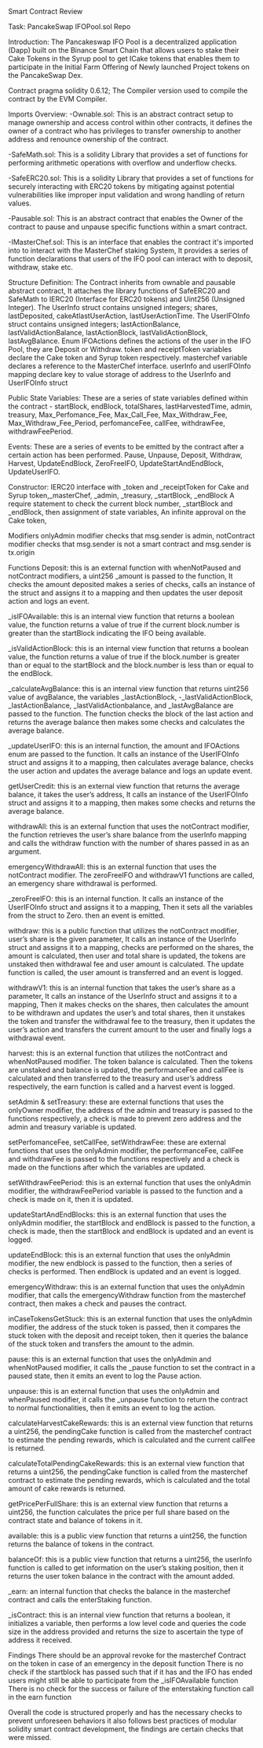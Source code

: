 
Smart Contract Review

Task: PancakeSwap IFOPool.sol Repo

Introduction: The Pancakeswap IFO Pool is a decentralized application (Dapp) built on the Binance Smart Chain that allows users to stake their Cake Tokens in the Syrup pool to get ICake tokens that enables them to participate in the Initial Farm Offering of Newly launched Project tokens on the PancakeSwap Dex.

Contract
pragma solidity 0.6.12;
The Compiler version used to compile the contract by the EVM Compiler.

Imports Overview:
-Ownable.sol: This is an abstract contract setup to manage ownership and access control within other contracts, it defines the owner of a contract who has privileges to transfer ownership to another address and renounce ownership of the contract.

-SafeMath.sol: This is a solidity Library that provides a set of functions for performing arithmetic operations with overflow and underflow checks.

-SafeERC20.sol: This is a solidity Library that provides a set of functions for securely interacting with ERC20 tokens by mitigating against potential vulnerabilities like improper input validation and wrong handling of return values.

-Pausable.sol: This is an abstract contract that enables the Owner of the contract to pause and unpause specific functions within a smart contract.

-IMasterChef.sol: This is an interface that enables the contract it's imported into to interact with the MasterChef staking System, It provides a series of function declarations that users of the IFO pool can interact with to deposit, withdraw, stake etc.

Structure Definition:
The Contract inherits from ownable and pausable abstract contract, It attaches the library functions of SafeERC20 and SafeMath to IERC20 (Interface for ERC20 tokens) and Uint256 (Unsigned Integer).
The UserInfo struct contains unsigned integers; shares, lastDeposited, cakeAtlastUserAction, lastUserActionTime.
The UserIFOInfo struct contains unsigned integers; lastActionBalance, lastValidActionBalance, lastActionBlock, lastValidActionBlock, lastAvgBalance.
Enum IFOActions defines the actions of the user in the IFO Pool, they are Deposit or Withdraw.
token and receiptToken variables declare the Cake token and Syrup token respectively.
masterchef variable declares a reference to the MasterChef interface.
userInfo and userIFOInfo mapping declare key to value storage of address to the UserInfo and UserIFOInfo struct 

Public State Variables:
These are a series of state variables defined within the contract - startBlock, endBlock, totalShares, lastHarvestedTime, admin, treasury,  Max_Perfomance_Fee, Max_Call_Fee, Max_Withdraw_Fee, Max_Withdraw_Fee_Period, perfomanceFee, callFee, withdrawFee, withdrawFeePeriod. 

Events:
These are a series of events to be emitted by the contract after a certain action has been performed.
Pause, Unpause, Deposit, Withdraw, Harvest, UpdateEndBlock, ZeroFreeIFO, UpdateStartAndEndBlock, UpdateUserIFO.

Constructor:
IERC20 interface with _token and _receiptToken for Cake and Syrup token,_masterChef, _admin, _treasury, _startBlock, _endBlock 
A require statement to check the current block number, _startBlock and _endBlock, then assignment of state variables, An infinite approval on the Cake token, 

Modifiers 
onlyAdmin modifier checks that msg.sender is admin, notContract modifier checks that msg.sender is not a smart contract and msg.sender is tx.origin 

Functions
Deposit: this is an external function with whenNotPaused and notContract modifiers, a uint256 _amount is passed to the function, It checks the amount deposited makes a series of checks, calls an instance of the struct and assigns it to a mapping and then updates the user deposit action and logs an event.

_isIFOAvailable: this is an internal view function that returns a boolean value, the function returns a value of true if the current block.number is greater than the startBlock indicating the IFO being available.

_isValidActionBlock: this is an internal view function that returns a boolean value, the function returns a value of true if the block.number is greater than or equal to the startBlock and the block.number is less than or equal to the endBlock.

_calculateAvgBalance: this is an internal view function that returns uint256 value of avgBalance, the variables _lastActionBlock, -_lastValidActionBlock, _lastActionBalance, _lastValidActionbalance, and _lastAvgBalance are passed to the function. The function checks the block of the last action and returns the average balance then makes some checks and calculates the average balance.

_updateUserIFO: this is an internal function, the amount and IFOActions enum are passed to the function.
It calls an instance of the UserIFOInfo struct and assigns it to a mapping, then calculates average balance, checks the user action and updates the average balance and logs an update event.

getUserCredit: this is an external view function that returns the average balance, it takes the user’s address, It calls an instance of the UserIFOInfo struct and assigns it to a mapping, then makes some checks and returns the average balance.

withdrawAll: this is an external function that uses the notContract modifier, the function retrieves the user’s share balance from the userInfo mapping and calls the withdraw function with the number of shares passed in as an argument.

emergencyWithdrawAll: this is an external function that uses the notContract modifier. The zeroFreeIFO and withdrawV1 functions are called, an emergency share withdrawal is performed.

_zeroFreeIFO: this is an internal function. It calls an instance of the UserIFOInfo struct and assigns it to a mapping, Then it sets all the variables from the struct to Zero. then an event is emitted.

withdraw: this is a public function that utilizes the notContract modifier, user’s share is the given parameter,  It calls an instance of the UserInfo struct and assigns it to a mapping, checks are performed on the shares, the amount is calculated, then user and total share is updated, the tokens are unstaked then withdrawal fee and user amount is calculated. The update function is called, the user amount is transferred and an event is logged.

withdrawV1: this is an internal function that takes the user’s share as a parameter, It calls an instance of the UserInfo struct and assigns it to a mapping, Then it makes checks on the shares, then calculates the amount to be withdrawn and updates the user’s and total shares, then it unstakes the token and transfer the withdrawal fee to the treasury, then it updates the user’s action and transfers the current amount to the user and finally logs a withdrawal event.

harvest: this is an external function that utilizes the notContract and whenNotPaused modifier. The token balance is calculated. Then the tokens are unstaked and balance is updated, the performanceFee and callFee is calculated and then transferred to the treasury and user’s address respectively, the earn function is called and a harvest event is logged.

setAdmin & setTreasury: these are external functions that uses the onlyOwner modifier, the address of the admin and treasury is passed to the functions respectively, a check is made to prevent zero address and the admin and treasury variable is updated.

setPerfomanceFee, setCallFee, setWithdrawFee: these are external functions that uses the onlyAdmin modifier, the performanceFee, callFee and withdrawFee is passed to the functions respectively and a check is made on the functions after which the  variables are updated.

setWithdrawFeePeriod: this is an external function that uses the onlyAdmin modifier, the withdrawFeePeriod variable  is passed to the function and a check is made on it, then it is updated.

updateStartAndEndBlocks: this is an external function that uses the onlyAdmin modifier, the startBlock and endBlock is passed to the function, a check is made, then the startBlock and endBlock is updated and an event is logged.

updateEndBlock: this is an external function that uses the onlyAdmin modifier, the new endblock is passed to the function, then a series of checks is performed. Then endBlock is updated and an event is logged.

emergencyWithdraw: this is an external function that uses the onlyAdmin modifier, that calls the emergencyWithdraw function from the masterchef contract, then makes a check and pauses the contract.

inCaseTokensGetStuck: this is an external function that uses the onlyAdmin modifier, the address of the stuck token is passed, then it compares the stuck token with the deposit and receipt token, then it queries the balance of the stuck token and transfers the amount to the admin.

pause: this is an external function that uses the onlyAdmin and whenNotPaused modifier, it calls the _pause function to set the contract in a paused state, then it emits an event to log the Pause action.

unpause: this is an external function that uses the onlyAdmin and whenPaused modifier, it calls the _unpause function to return the contract to normal functionalities, then it emits an event to log the action.

calculateHarvestCakeRewards: this is an external view function that returns a uint256, the pendingCake function is called from the masterchef contract to estimate the pending rewards, which is calculated and the current callFee is returned.

calculateTotalPendingCakeRewards: this is an external view function that returns a uint256, the pendingCake function is called from the masterchef contract to estimate the pending rewards, which is calculated and the total amount of cake rewards is returned.

getPricePerFullShare: this is an external view function that returns a uint256, the function calculates the price per full share based on the contract state and balance of tokens in it.

available: this is a public view function that returns a uint256, the function returns the balance of tokens in the contract. 

balanceOf: this is a public view function that returns a uint256, the userInfo function is called to get information on the user’s staking position, then it returns the user token balance in the contract with the amount added.

_earn: an internal function that checks the balance in the masterchef contract and calls the enterStaking function.

_isContract: this is an internal view function that returns a boolean, it initializes a variable, then performs a low level code and queries the code size in the address provided and returns the size to ascertain the type of address it received.

Findings
There should be an approval revoke for the masterchef Contract on the token in case of an emergency in the deposit function
There is no check if the startblock has passed such that if it has and the IFO has ended users might still be able to participate from the _isIFOAvailable function
There is no check for the success or failure of the enterstaking function call in the earn function 

Overall the code is structured properly and has the necessary checks to prevent unforeseen behaviors it also follows best practices of modular solidity smart contract development, the findings are certain checks that were missed.
